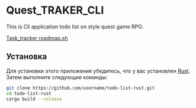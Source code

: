 # Quest_TRAKER_CLI

This is Cli application todo list on style quest game RPG.

[Task_tracker roadmap.sh](https://roadmap.sh/projects/task-tracker)


## Установка

Для установки этого приложения убедитесь, что у вас установлен [Rust](https://www.rust-lang.org/). Затем выполните следующие команды:

```bash
git clone https://github.com/username/todo-list-rust.git
cd todo-list-rust
cargo build --release
```